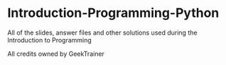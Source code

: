 Introduction-Programming-Python
===============================

All of the slides, answer files and other solutions used during the Introduction to Programming


All credits owned by GeekTrainer
